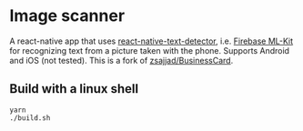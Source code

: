 # Image scanner
A react-native app that uses [react-native-text-detector](https://github.com/zsajjad/react-native-text-detector), i.e. [Firebase ML-Kit](https://firebase.google.com/products/ml-kit/) for recognizing text from a picture taken with the phone. Supports Android and iOS (not tested).
This is a fork of [zsajjad/BusinessCard](https://github.com/zsajjad/BusinessCard).


## Build with a linux shell
```
yarn
./build.sh
```
